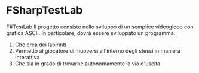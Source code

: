 # FSharpTestLab
F#TestLab
Il progetto consiste nello sviluppo di un semplice videogioco con grafica ASCII. In particolare, dovrà essere sviluppato un programma:
1. Che crea dei labirinti
2. Permetto al giocatore di muoversi all'interno degli stessi in maniera interattiva
3. Che sia in grado di trovarne autonomamente la via d'uscita.
